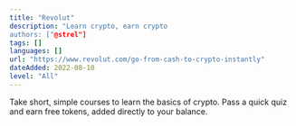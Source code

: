 ```yaml
---
title: "Revolut"
description: "Learn crypto, earn crypto
authors: ["@strel"]
tags: []
languages: []
url: "https://www.revolut.com/go-from-cash-to-crypto-instantly"
dateAdded: 2022-08-10
level: "All"
---
```


Take short, simple courses to learn the basics of crypto. Pass a quick quiz and earn free tokens, added directly to your balance.

